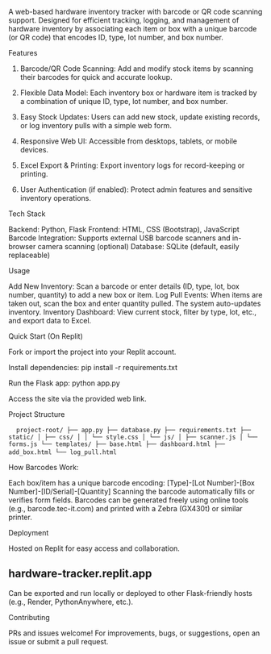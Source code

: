 A web-based hardware inventory tracker with barcode or QR code scanning support. Designed for efficient tracking, logging, and management of hardware inventory by associating each item or box with a unique barcode (or QR code) that encodes ID, type, lot number, and box number.

Features

1. Barcode/QR Code Scanning: Add and modify stock items by scanning their barcodes for quick and accurate lookup.

2. Flexible Data Model: Each inventory box or hardware item is tracked by a combination of unique ID, type, lot number, and box number.

3. Easy Stock Updates: Users can add new stock, update existing records, or log inventory pulls with a simple web form.

4. Responsive Web UI: Accessible from desktops, tablets, or mobile devices.

5. Excel Export & Printing: Export inventory logs for record-keeping or printing.

6. User Authentication (if enabled): Protect admin features and sensitive inventory operations.

Tech Stack

Backend: Python, Flask
Frontend: HTML, CSS (Bootstrap), JavaScript
Barcode Integration: Supports external USB barcode scanners and in-browser camera scanning (optional)
Database: SQLite (default, easily replaceable)

Usage

Add New Inventory: Scan a barcode or enter details (ID, type, lot, box number, quantity) to add a new box or item.
Log Pull Events: When items are taken out, scan the box and enter quantity pulled. The system auto-updates inventory.
Inventory Dashboard: View current stock, filter by type, lot, etc., and export data to Excel.

Quick Start (On Replit)

Fork or import the project into your Replit account.

Install dependencies:
pip install -r requirements.txt

Run the Flask app:
python app.py

Access the site via the provided web link.

Project Structure

<pre> <code> project-root/ ├── app.py ├── database.py ├── requirements.txt ├── static/ │ ├── css/ │ │ └── style.css │ └── js/ │ ├── scanner.js │ └── forms.js └── templates/ ├── base.html ├── dashboard.html ├── add_box.html └── log_pull.html </code> </pre>


How Barcodes Work:

Each box/item has a unique barcode encoding:
[Type]-[Lot Number]-[Box Number]-[ID/Serial]-[Quantity]
Scanning the barcode automatically fills or verifies form fields.
Barcodes can be generated freely using online tools (e.g., barcode.tec-it.com) and printed with a Zebra (GX430t) or similar printer.

Deployment

Hosted on Replit for easy access and collaboration.

hardware-tracker.replit.app
----

Can be exported and run locally or deployed to other Flask-friendly hosts (e.g., Render, PythonAnywhere, etc.).

Contributing

PRs and issues welcome!
For improvements, bugs, or suggestions, open an issue or submit a pull request.
